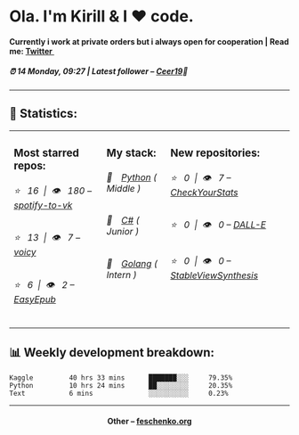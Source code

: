 
<h1>Ola. I'm Kirill & I ❤️ code.</h1>
<h4>Currently i work at private orders but i always open for cooperation | Read me: <a href="https://twitter.com/kiryssha">Twitter <img src="https://camo.githubusercontent.com/9bbddae7e626bda73c943e06b4568a7a02e193b4/68747470733a2f2f6564656e742e6769746875622e696f2f537570657254696e7949636f6e732f696d616765732f7376672f747769747465722e737667" width="10"></a></h4>
<h5>⏰ 14 Monday, 09:27 | Latest follower – <a href="https://github.com/Ceer19/" target="_blank">Ceer19</a>👋</h5>
<hr>
<h2>📝 Statistics: </h2>
<table>
  <tr>
    <td valign="top">
      <h3>Most starred repos: </h3>
            <h6>⭐️&nbsp;&nbsp;&nbsp;16&nbsp;&nbsp;|&nbsp;&nbsp;👁&nbsp;&nbsp;&nbsp;180 – <a href='https://github.com/feschenko/spotify-to-vk'>spotify-to-vk</a></h6> 
      <h6>⭐️&nbsp;&nbsp;&nbsp;13&nbsp;&nbsp;|&nbsp;&nbsp;👁&nbsp;&nbsp;&nbsp;7 – <a href='https://github.com/feschenko/voicy'>voicy</a></h6> 
      <h6>⭐️&nbsp;&nbsp;&nbsp;6&nbsp;&nbsp;|&nbsp;&nbsp;👁&nbsp;&nbsp;&nbsp;2 – <a href='https://github.com/feschenko/EasyEpub'>EasyEpub</a></h6> 
    </td>
    <td valign="top">
      <h3>My stack: </h3>
      <h6>📔&emsp;<a href="https://github.com/feschenko?tab=repositories&q=&type=&language=python">Python</a> ( Middle )</h6>
      <h6>📗&emsp;<a href="https://github.com/feschenko?tab=repositories&q=&type=&language=c%23">C#</a> ( Junior )</h6>
      <h6>📘&emsp;<a href="https://github.com/feschenko?tab=repositories&q=&type=&language=go">Golang</a> ( Intern )</h6>
      </td>
     <td valign="top">
      <h3>New repositories: </h3>
           <h6>⭐️&nbsp;&nbsp;&nbsp;0&nbsp;&nbsp;|&nbsp;&nbsp;👁&nbsp;&nbsp;&nbsp;7 – <a href='https://github.com/feschenko/CheckYourStats'>CheckYourStats</a></h6> 
      <h6>⭐️&nbsp;&nbsp;&nbsp;0&nbsp;&nbsp;|&nbsp;&nbsp;👁&nbsp;&nbsp;&nbsp;0 – <a href='https://github.com/feschenko/DALL-E'>DALL-E</a></h6> 
      <h6>⭐️&nbsp;&nbsp;&nbsp;0&nbsp;&nbsp;|&nbsp;&nbsp;👁&nbsp;&nbsp;&nbsp;0 – <a href='https://github.com/feschenko/StableViewSynthesis'>StableViewSynthesis</a></h6> 
        </td>
  </tr>
</table>
<h2>📊 Weekly development breakdown: </h2>


```text
Kaggle         40 hrs 33 mins      ███████░░░     79.35%
Python         10 hrs 24 mins      ██░░░░░░░░     20.35%
Text           6 mins              ░░░░░░░░░░     0.23%
```



<hr>
<h4 align="center">Other – <a href='http://feschenko.org' target="_blank">feschenko.org</a><h4>
    